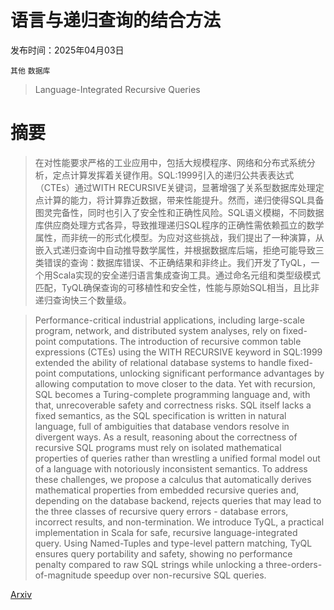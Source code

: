 # 语言与递归查询的结合方法

发布时间：2025年04月03日

`其他` `数据库`

> Language-Integrated Recursive Queries

# 摘要

> 在对性能要求严格的工业应用中，包括大规模程序、网络和分布式系统分析，定点计算发挥着关键作用。SQL:1999引入的递归公共表表达式（CTEs）通过WITH RECURSIVE关键词，显著增强了关系型数据库处理定点计算的能力，将计算靠近数据，带来性能提升。然而，递归使得SQL具备图灵完备性，同时也引入了安全性和正确性风险。SQL语义模糊，不同数据库供应商处理方式各异，导致推理递归SQL程序的正确性需依赖孤立的数学属性，而非统一的形式化模型。为应对这些挑战，我们提出了一种演算，从嵌入式递归查询中自动推导数学属性，并根据数据库后端，拒绝可能导致三类错误的查询：数据库错误、不正确结果和非终止。我们开发了TyQL，一个用Scala实现的安全递归语言集成查询工具。通过命名元组和类型级模式匹配，TyQL确保查询的可移植性和安全性，性能与原始SQL相当，且比非递归查询快三个数量级。

> Performance-critical industrial applications, including large-scale program, network, and distributed system analyses, rely on fixed-point computations. The introduction of recursive common table expressions (CTEs) using the WITH RECURSIVE keyword in SQL:1999 extended the ability of relational database systems to handle fixed-point computations, unlocking significant performance advantages by allowing computation to move closer to the data. Yet with recursion, SQL becomes a Turing-complete programming language and, with that, unrecoverable safety and correctness risks. SQL itself lacks a fixed semantics, as the SQL specification is written in natural language, full of ambiguities that database vendors resolve in divergent ways. As a result, reasoning about the correctness of recursive SQL programs must rely on isolated mathematical properties of queries rather than wrestling a unified formal model out of a language with notoriously inconsistent semantics. To address these challenges, we propose a calculus that automatically derives mathematical properties from embedded recursive queries and, depending on the database backend, rejects queries that may lead to the three classes of recursive query errors - database errors, incorrect results, and non-termination. We introduce TyQL, a practical implementation in Scala for safe, recursive language-integrated query. Using Named-Tuples and type-level pattern matching, TyQL ensures query portability and safety, showing no performance penalty compared to raw SQL strings while unlocking a three-orders-of-magnitude speedup over non-recursive SQL queries.

[Arxiv](https://arxiv.org/abs/2504.02443)